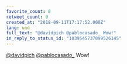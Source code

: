 ```yaml
---
favorite_count: 8
retweet_count: 0
created_at: "2018-09-11T17:17:52.000Z"
lang: und
full_text: "@davidpich @pablocasado_ Wow!"
in_reply_to_status_id: "1039545737099526145"
---
```


[@davidpich](https://twitter.com/davidpich)
[@pablocasado\_](https://twitter.com/pablocasado_) Wow!
